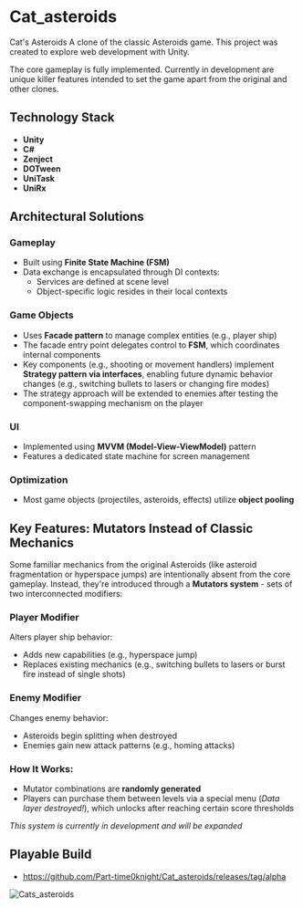 # Cat_asteroids
 
Cat's Asteroids
A clone of the classic Asteroids game. This project was created to explore web development with Unity.

The core gameplay is fully implemented. Currently in development are unique killer features intended to set the game apart from the original and other clones.

## Technology Stack
- **Unity**
- **C#**
- **Zenject**
- **DOTween**
- **UniTask**
- **UniRx**

## Architectural Solutions

### Gameplay
- Built using **Finite State Machine (FSM)**
- Data exchange is encapsulated through DI contexts:
  - Services are defined at scene level
  - Object-specific logic resides in their local contexts

### Game Objects
- Uses **Facade pattern** to manage complex entities (e.g., player ship)
- The facade entry point delegates control to **FSM**, which coordinates internal components
- Key components (e.g., shooting or movement handlers) implement **Strategy pattern via interfaces**, enabling future dynamic behavior changes (e.g., switching bullets to lasers or changing fire modes)
- The strategy approach will be extended to enemies after testing the component-swapping mechanism on the player

### UI
- Implemented using **MVVM (Model-View-ViewModel)** pattern
- Features a dedicated state machine for screen management

### Optimization
- Most game objects (projectiles, asteroids, effects) utilize **object pooling**

## Key Features: Mutators Instead of Classic Mechanics

Some familiar mechanics from the original Asteroids (like asteroid fragmentation or hyperspace jumps) are intentionally absent from the core gameplay. Instead, they're introduced through a **Mutators system** - sets of two interconnected modifiers:

### Player Modifier
Alters player ship behavior:
- Adds new capabilities (e.g., hyperspace jump)
- Replaces existing mechanics (e.g., switching bullets to lasers or burst fire instead of single shots)

### Enemy Modifier
Changes enemy behavior:
- Asteroids begin splitting when destroyed
- Enemies gain new attack patterns (e.g., homing attacks)

### How It Works:
- Mutator combinations are **randomly generated**
- Players can purchase them between levels via a special menu (*Data layer destroyed!*), which unlocks after reaching certain score thresholds

*This system is currently in development and will be expanded*

## Playable Build
- https://github.com/Part-time0knight/Cat_asteroids/releases/tag/alpha

![Cats_asteroids](https://github.com/user-attachments/assets/1f3eeb80-e490-4b29-9997-3d99ae091df0)

